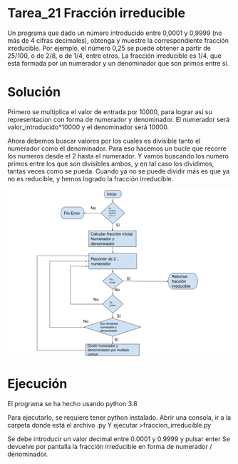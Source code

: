 
# Tarea_21 Fracción irreducible

Un programa que dado un número introducido entre 0,0001 y 0,9999 (no más de 4 cifras decimales),
obtenga y muestre la correspondiente fracción irreducible.
Por ejemplo, el número 0,25 se puede obtener a partir de 25/100, o de 2/8, o de 1/4, entre otros. La
fracción irreducible es 1/4, que está formada por un numerador y un denominador que son primos entre
sí.

# Solución

Primero se multiplica el valor de entrada por 10000, para lograr así su representacion con forma de numerador y denominador. 
El numerador será valor_introducido*10000 y el denominador será 10000.

Ahora debemos buscar valores por los cuales es divisible tanto el numerador como el denominador. Para eso hacemos un bucle que recorre los numeros desde el 2 hasta el numerador. Y vamos buscando los numero primos entre los que son divisibles ambos, y en tal caso los dividimos, tantas veces como se pueda. Cuando ya no se puede dividir más es que ya no es reducible, y hemos logrado la fracción irreducible.

![Diagrama de Flujo](fraccion_irreducible.png) 


# Ejecución

El programa se ha hecho usando python 3.8

Para ejecutarlo, se requiere tener python instalado. Abrir una consola, ir a la carpeta donde está el archivo .py
Y ejecutar >fraccion_irreducible.py

Se debe introducir un valor decimal entre 0.0001 y 0.9999 y pulsar enter
Se devuelve por pantalla la fracción irreducible en forma de numerador / denominador.
